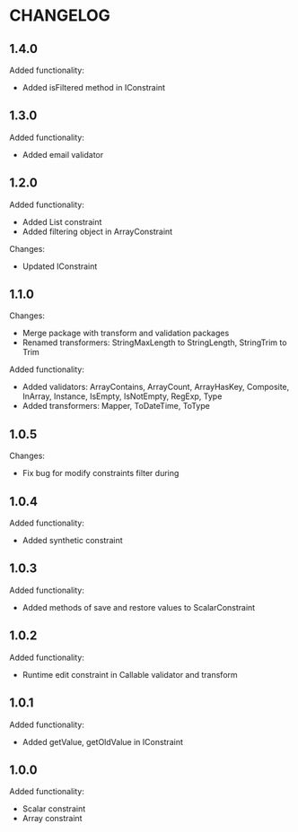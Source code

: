 CHANGELOG
=========

1.4.0
-----

Added functionality:

 * Added isFiltered method in IConstraint

1.3.0
-----

Added functionality:

 * Added email validator

1.2.0
-----

Added functionality:

 * Added List constraint
 * Added filtering object in ArrayConstraint
 
Changes:
 * Updated IConstraint

1.1.0
-----

Changes:

 * Merge package with transform and validation packages
 * Renamed transformers: StringMaxLength to StringLength, StringTrim to Trim

Added functionality:

 * Added validators: ArrayContains, ArrayCount, ArrayHasKey, Composite, 
   InArray, Instance, IsEmpty, IsNotEmpty, RegExp, Type
 * Added transformers: Mapper, ToDateTime, ToType

1.0.5
-----

Changes:

 * Fix bug for modify constraints filter during

1.0.4
-----

Added functionality:

 * Added synthetic constraint

1.0.3
-----

Added functionality:

 * Added methods of save and restore values to ScalarConstraint 

1.0.2
-----

Added functionality:

 * Runtime edit constraint in Callable validator and transform 

1.0.1
-----

Added functionality:

 * Added getValue, getOldValue in IConstraint

1.0.0
-----

Added functionality:

 * Scalar constraint
 * Array constraint
